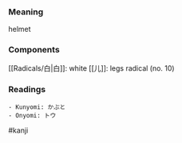 ### Meaning

helmet

### Components

[[Radicals/白|白]]: white [[儿]]: legs radical (no. 10)

### Readings

```
- Kunyomi: かぶと
- Onyomi: トウ
```

#kanji